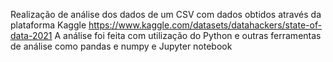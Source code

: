 Realização de análise dos dados de um CSV com dados obtidos através da plataforma Kaggle https://www.kaggle.com/datasets/datahackers/state-of-data-2021 
A análise foi feita com utilização do Python e outras ferramentas de análise como pandas e numpy e Jupyter notebook